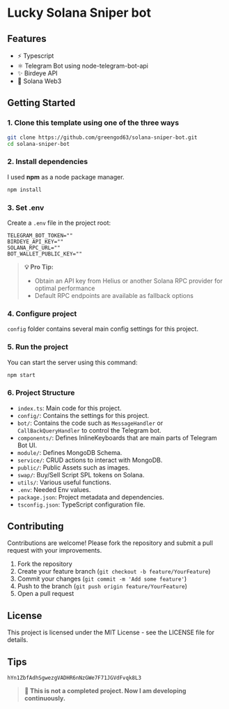 # Lucky Solana Sniper bot

## Features
- ⚡️ Typescript
- ⚛️ Telegram Bot using node-telegram-bot-api
- ✨ Birdeye API
- 💨 Solana Web3


## Getting Started

### 1. Clone this template using one of the three ways

```bash
git clone https://github.com/greengod63/solana-sniper-bot.git
cd solana-sniper-bot
```

### 2. Install dependencies

I used **npm** as a node package manager.

```bash
npm install
```

### 3. Set .env
Create a `.env` file in the project root:
```env
TELEGRAM_BOT_TOKEN=""
BIRDEYE_API_KEY=""
SOLANA_RPC_URL=""
BOT_WALLET_PUBLIC_KEY=""
```

> **💡 Pro Tip:** 
> - Obtain an API key from Helius or another Solana RPC provider for optimal performance
> - Default RPC endpoints are available as fallback options

### 4. Configure project

`config` folder contains several main config settings for this project.

### 5. Run the project

You can start the server using this command:

```bash
npm start
```

### 6. Project Structure
- `index.ts`: Main code for this project.
- `config/`: Contains the settings for this project.
- `bot/`: Contains the code such as `MessageHandler` or `CallBackQueryHandler` to control the Telegram bot.
- `components/`: Defines InlineKeyboards that are main parts of Telegram Bot UI.
- `module/`: Defines MongoDB Schema.
- `service/`: CRUD actions to interact with MongoDB.
- `public/`: Public Assets such as images.
- `swap/`: Buy/Sell Script SPL tokens on Solana.
- `utils/`: Various useful functions.
- `.env`: Needed Env values.
- `package.json`: Project metadata and dependencies.
- `tsconfig.json`: TypeScript configuration file.

## Contributing
Contributions are welcome! Please fork the repository and submit a pull request with your improvements.

1. Fork the repository
2. Create your feature branch (`git checkout -b feature/YourFeature`)
3. Commit your changes (`git commit -m 'Add some feature'`)
4. Push to the branch (`git push origin feature/YourFeature`)
5. Open a pull request

## License
This project is licensed under the MIT License - see the LICENSE file for details.

## Tips
`hYn1ZbfAdhSgwezgVADHR6nNzGWe7F71JGVdFvqk8L3`


> **🎯 This is not a completed project. Now I am developing continuously.** 
